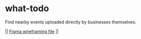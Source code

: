 # what-todo
Find nearby events uploaded directly by businesses themselves.

|| [Figma wireframing file](https://www.figma.com/file/Fsz68C7pWMhEvSfY9k3FH5/what-todo?node-id=0%3A1) ||
